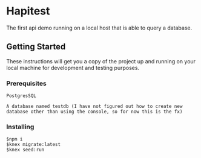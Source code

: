 # Hapitest

The first api demo running on a local host that is able to query a database. 

## Getting Started

These instructions will get you a copy of the project up and running on your local machine for development and testing purposes.

### Prerequisites

```
PostgresSQL
```
```
A database named testdb (I have not figured out how to create new database other than using the console, so for now this is the fx)
```

### Installing

```sp
$npm i
$knex migrate:latest
$knex seed:run
```

